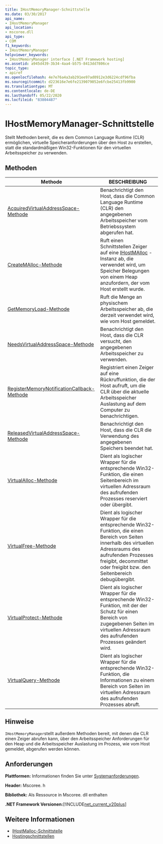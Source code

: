 ```yaml
---
title: IHostMemoryManager-Schnittstelle
ms.date: 03/30/2017
api_name:
- IHostMemoryManager
api_location:
- mscoree.dll
api_type:
- COM
f1_keywords:
- IHostMemoryManager
helpviewer_keywords:
- IHostMemoryManager interface [.NET Framework hosting]
ms.assetid: a945d439-3b34-4aa4-b575-8413dd7806ce
topic_type:
- apiref
ms.openlocfilehash: 4e7e76a4a3ab291ee97ad0912e3d6224cdf96fba
ms.sourcegitcommit: d223616e7e6fe2139079052e6fcbe25413fb9900
ms.translationtype: MT
ms.contentlocale: de-DE
ms.lasthandoff: 05/22/2020
ms.locfileid: "83804487"
---
```

# <a name="ihostmemorymanager-interface"></a>IHostMemoryManager-Schnittstelle
Stellt Methoden bereit, die es dem Common Language Runtime (CLR) ermöglichen, virtuelle Speicheranforderungen über den Host zu erstellen, statt die standardmäßigen Win32-Funktionen für den virtuellen Arbeitsspeicher zu verwenden.  
  
## <a name="methods"></a>Methoden  
  
|Methode|BESCHREIBUNG|  
|------------|-----------------|  
|[AcquiredVirtualAddressSpace-Methode](ihostmemorymanager-acquiredvirtualaddressspace-method.md)|Benachrichtigt den Host, dass die Common Language Runtime (CLR) den angegebenen Arbeitsspeicher vom Betriebssystem abgerufen hat.|  
|[CreateMAlloc-Methode](../../../../docs/framework/unmanaged-api/hosting/ihostmemorymanager-createmalloc-method.md)|Ruft einen Schnittstellen Zeiger auf eine [IHostMAlloc](ihostmalloc-interface.md) -Instanz ab, die verwendet wird, um Speicher Belegungen von einem Heap anzufordern, der vom Host erstellt wurde.|  
|[GetMemoryLoad-Methode](ihostmemorymanager-getmemoryload-method.md)|Ruft die Menge an physischem Arbeitsspeicher ab, die derzeit verwendet wird, wie vom Host gemeldet.|  
|[NeedsVirtualAddressSpace-Methode](ihostmemorymanager-needsvirtualaddressspace-method.md)|Benachrichtigt den Host, dass die CLR versucht, den angegebenen Arbeitsspeicher zu verwenden.|  
|[RegisterMemoryNotificationCallback-Methode](ihostmemorymanager-registermemorynotificationcallback-method.md)|Registriert einen Zeiger auf eine Rückruffunktion, die der Host aufruft, um die CLR über die aktuelle Arbeitsspeicher Auslastung auf dem Computer zu benachrichtigen.|  
|[ReleasedVirtualAddressSpace-Methode](ihostmemorymanager-releasedvirtualaddressspace-method.md)|Benachrichtigt den Host, dass die CLR die Verwendung des angegebenen Speichers beendet hat.|  
|[VirtualAlloc-Methode](ihostmemorymanager-virtualalloc-method.md)|Dient als logischer Wrapper für die entsprechende Win32-Funktion, die einen Seitenbereich im virtuellen Adressraum des aufrufenden Prozesses reserviert oder übergibt.|  
|[VirtualFree-Methode](ihostmemorymanager-virtualfree-method.md)|Dient als logischer Wrapper für die entsprechende Win32-Funktion, die einen Bereich von Seiten innerhalb des virtuellen Adressraums des aufrufenden Prozesses freigibt, decommittet oder freigibt bzw. den Seitenbereich debugübergibt.|  
|[VirtualProtect-Methode](ihostmemorymanager-virtualprotect-method.md)|Dient als logischer Wrapper für die entsprechende Win32-Funktion, mit der der Schutz für einen Bereich von zugegebenen Seiten im virtuellen Adressraum des aufrufenden Prozesses geändert wird.|  
|[VirtualQuery-Methode](ihostmemorymanager-virtualquery-method.md)|Dient als logischer Wrapper für die entsprechende Win32-Funktion, die Informationen zu einem Bereich von Seiten im virtuellen Adressraum des aufrufenden Prozesses abruft.|  
  
## <a name="remarks"></a>Hinweise  
 `IHostMemoryManager`stellt außerdem Methoden bereit, mit denen die CLR einen Zeiger abrufen kann, über den Arbeitsspeicher Anforderungen für den Heap und die Arbeitsspeicher Auslastung im Prozess, wie vom Host gemeldet, abgerufen werden können.  
  
## <a name="requirements"></a>Anforderungen  
 **Plattformen:** Informationen finden Sie unter [Systemanforderungen](../../get-started/system-requirements.md).  
  
 **Header:** Mscoree. h  
  
 **Bibliothek:** Als Ressource in Mscoree. dll enthalten  
  
 **.NET Framework Versionen:**[!INCLUDE[net_current_v20plus](../../../../includes/net-current-v20plus-md.md)]  
  
## <a name="see-also"></a>Weitere Informationen

- [IHostMalloc-Schnittstelle](ihostmalloc-interface.md)
- [Hostingschnittstellen](hosting-interfaces.md)
